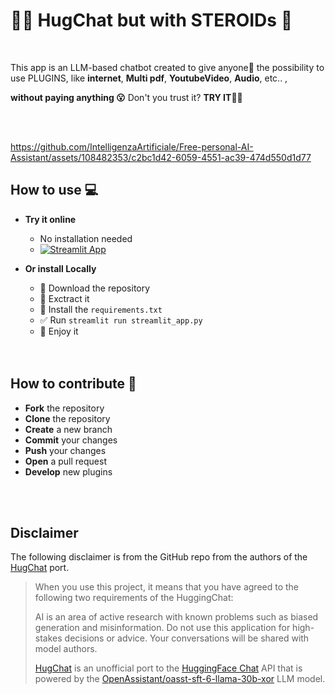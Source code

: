 
# 🤗💬 HugChat but with STEROIDs 🚀

 <br />
 
This app is an LLM-based chatbot created to give anyone🤗 the possibility to use PLUGINS, like **internet**, **Multi pdf**, **YoutubeVideo**, **Audio**, etc.. ,

**without paying anything 😮** Don't you trust it? **TRY IT🧑‍💻**

 <br />
  <br />


https://github.com/IntelligenzaArtificiale/Free-personal-AI-Assistant/assets/108482353/c2bc1d42-6059-4551-ac39-474d550d1d77



## How to use 💻

- **Try it online**
    - No installation needed
    - [![Streamlit App](https://static.streamlit.io/badges/streamlit_badge_black_white.svg)](https://hugchat.streamlit.app/)
    
- **Or install Locally**
    - 💾 Download the repository
    - 🔗 Exctract it
    - 🛑 Install the `requirements.txt`
    - ✅ Run `streamlit run streamlit_app.py`
    - 🚀 Enjoy it  
    
     <br />
  <br />

## How to contribute 🤝

- **Fork** the repository
- **Clone** the repository
- **Create** a new branch
- **Commit** your changes
- **Push** your changes
- **Open** a pull request
- **Develop** new plugins

 <br />
  <br />
  
## Disclaimer
The following disclaimer is from the GitHub repo from the authors of the [HugChat](https://github.com/Soulter/hugging-chat-api) port.
> When you use this project, it means that you have agreed to the following two requirements of the HuggingChat:
>
> AI is an area of active research with known problems such as biased generation and misinformation. Do not use this application for high-stakes decisions or advice. Your conversations will be shared with model authors.
>
>[HugChat](https://github.com/Soulter/hugging-chat-api) is an unofficial port to the [HuggingFace Chat](https://huggingface.co/chat/) API that is powered by the [OpenAssistant/oasst-sft-6-llama-30b-xor](https://huggingface.co/OpenAssistant/oasst-sft-6-llama-30b-xor) LLM model.
